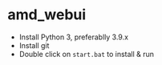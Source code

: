 # amd_webui

* Install Python 3, preferablly 3.9.x
* Install git
* Double click on `start.bat` to install & run
